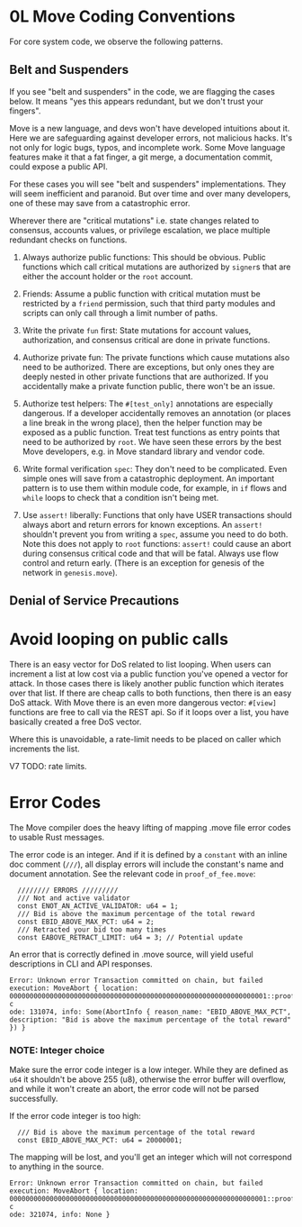 # 0L Move Coding Conventions

For core system code, we observe the following patterns.

## Belt and Suspenders

If you see "belt and suspenders" in the code, we are flagging the cases below. It means "yes this appears redundant, but we don't trust your fingers".

Move is a new language, and devs won't have developed intuitions about it. Here we are safeguarding against developer errors, not malicious hacks. It's not only for logic bugs, typos, and incomplete work. Some Move language features make it that a fat finger, a git merge, a documentation commit, could expose a public API.

For these cases you will see "belt and suspenders" implementations. They will seem inefficient and paranoid. But over time and over many developers, one of these may save from a catastrophic error.

Wherever there are "critical mutations" i.e. state changes related to consensus, accounts values, or privilege escalation, we place multiple redundant checks on functions.

1. Always authorize public functions: This should be obvious. Public functions which call critical mutations are authorized by `signer`s that are either the account holder or the `root` account.

2. Friends: Assume a public function with critical mutation must be restricted by a `friend` permission, such that third party modules and scripts can only call through a limit number of paths.

3. Write the private `fun` first: State mutations for account values, authorization, and consensus critical are done in private functions.

4. Authorize private fun: The private functions which cause mutations also need to be authorized. There are exceptions, but only ones they are deeply nested in other private functions that are authorized. If you accidentally make a private function public, there won't be an issue.

5. Authorize test helpers: The `#[test_only]` annotations are especially dangerous. If a developer accidentally removes an annotation (or places a line break in the wrong place), then the helper function may be exposed as a public function. Treat test functions as entry points that need to be authorized by `root`. We have seen these errors by the best Move developers, e.g. in Move standard library and vendor code.

6. Write formal verification `spec`: They don't need to be complicated. Even simple ones will save from a catastrophic deployment. An important pattern is to use them within module code, for example, in `if` flows and `while` loops to check that a condition isn't being met.

7. Use `assert!` liberally: Functions that only have USER transactions should always abort and return errors for known exceptions. An `assert!` shouldn't prevent you from writing a `spec`, assume you need to do both. Note this does not apply to `root` functions: `assert!` could cause an abort during consensus critical code and that will be fatal. Always use flow control and return early. (There is an exception for genesis of the network in `genesis.move`).

## Denial of Service Precautions

# Avoid looping on public calls

There is an easy vector for DoS related to list looping. When users can increment a list at low cost via a public function you've opened a vector for attack. In those cases there is likely another public function which iterates over that list. If there are cheap calls to both functions, then there is an easy DoS attack. With Move there is an even more dangerous vector: `#[view]` functions are free to call via the REST api. So if it loops over a list, you have basically created a free DoS vector.

Where this is unavoidable, a rate-limit needs to be placed on caller which increments the list.

V7 TODO: rate limits.

# Error Codes

The Move compiler does the heavy lifting of mapping .move file error codes to usable Rust messages.

The error code is an integer. And if it is defined by a `constant` with an inline doc comment (`///`), all display errors will include the constant's name and document annotation. See the relevant code in `proof_of_fee.move`:

```
  //////// ERRORS /////////
  /// Not and active validator
  const ENOT_AN_ACTIVE_VALIDATOR: u64 = 1;
  /// Bid is above the maximum percentage of the total reward
  const EBID_ABOVE_MAX_PCT: u64 = 2;
  /// Retracted your bid too many times
  const EABOVE_RETRACT_LIMIT: u64 = 3; // Potential update
```

An error that is correctly defined in .move source, will yield useful descriptions in CLI and API responses.

```
Error: Unknown error Transaction committed on chain, but failed execution: MoveAbort { location: 0000000000000000000000000000000000000000000000000000000000000001::proof_of_fee, c
ode: 131074, info: Some(AbortInfo { reason_name: "EBID_ABOVE_MAX_PCT", description: "Bid is above the maximum percentage of the total reward" }) }
```

### NOTE: Integer choice

Make sure the error code integer is a low integer. While they are defined as `u64` it shouldn't be above 255 (u8), otherwise the error buffer will overflow, and while it won't create an abort, the error code will not be parsed successfully.

If the error code integer is too high:

```
  /// Bid is above the maximum percentage of the total reward
  const EBID_ABOVE_MAX_PCT: u64 = 20000001;
```

The mapping will be lost, and you'll get an integer which will not correspond to anything in the source.

```
Error: Unknown error Transaction committed on chain, but failed execution: MoveAbort { location: 0000000000000000000000000000000000000000000000000000000000000001::proof_of_fee, c
ode: 321074, info: None }
```
